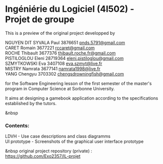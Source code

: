 # Ingéniérie du Logiciel (4I502) - Projet de groupe

This is a preview of the original project developped by  

NGUYEN DIT SYVALA Paul  3876651 pnds.5791@gmail.com  
CARET Romain  3677221 rccaret@gmail.com  
ROCHE Thibault  3677376 thibault.roche.fr@gmail.com  
PISTILOGLOU Eleni 28719364 eleni.pistiloglou@gmail.com  
SZMYTKOWSKI Eva  3407108  eva.szmyt@live.fr  
MISTRY Namrata  3677141 namrata1998@live.fr  
YANG Chengyu 3703302 chengsdrowningfish@gmail.com  

for the Software Engineering lesson of the first semester of the master's program in Computer Science at Sorbonne University. 

It aims at designing a gamebook application according to the specifications established by the tutors.  
  
  
  &nbsp
### Contents:
LDVH - Use case descriptions and class diagramms  
UI prototype - Screenshots of the graphical user interface prototype  
  
  
  &nbsp
original project repository (private) :  
https://github.com/Exo2357/IL-projet
